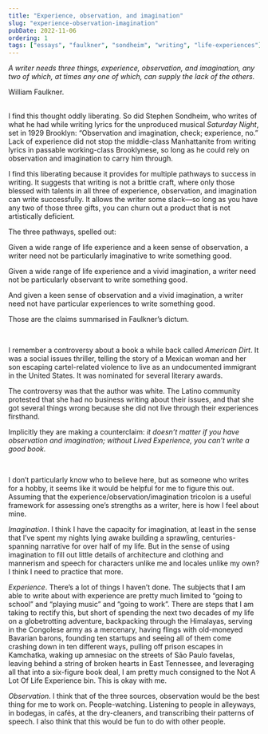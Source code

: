 ```yaml
---
title: "Experience, observation, and imagination"
slug: "experience-observation-imagination"
pubDate: 2022-11-06
ordering: 1
tags: ["essays", "faulkner", "sondheim", "writing", "life-experiences"]
---
```


_A writer needs three things, experience, observation, and imagination, any two of which, at times any one of which, can supply the lack of the others._
<div class="quote-attribution">
William Faulkner.
</div>

<br />

<span class="small-caps">I find this thought</span> oddly liberating. So did Stephen Sondheim, who writes of what he had while writing lyrics for the unproduced musical _Saturday Night_, set in 1929 Brooklyn: “Observation and imagination, check; experience, no.” Lack of experience did not stop the middle-class Manhattanite from writing lyrics in passable working-class Brooklynese, so long as he could rely on observation and imagination to carry him through.

I find this liberating because it provides for multiple pathways to success in writing. It suggests that writing is not a brittle craft, where only those blessed with talents in all three of experience, observation, and imagination can write successfully. It allows the writer some slack—so long as you have any two of those three gifts, you can churn out a product that is not artistically deficient.

The three pathways, spelled out:

Given a wide range of life experience and a keen sense of observation, a writer need not be particularly imaginative to write something good.

Given a wide range of life experience and a vivid imagination, a writer need not be particularly observant to write something good.

And given a keen sense of observation and a vivid imagination, a writer need not have particular experiences to write something good.

Those are the claims summarised in Faulkner’s dictum.

<br />

I remember a controversy about a book a while back called _American Dirt_. It was a social issues thriller, telling the story of a Mexican woman and her son escaping cartel-related violence to live as an undocumented immigrant in the United States. It was nominated for several literary awards.

The controversy was that the author was white. The Latino community protested that she had no business writing about their issues, and that she got several things wrong because she did not live through their experiences firsthand.

Implicitly they are making a counterclaim: _it doesn’t matter if you have observation and imagination; without Lived Experience, you can’t write a good book._

<br />

I don’t particularly know who to believe here, but as someone who writes for a hobby, it seems like it would be helpful for me to figure this out. Assuming that the experience/observation/imagination tricolon is a useful framework for assessing one’s strengths as a writer, here is how I feel about mine.

_Imagination_. I think I have the capacity for imagination, at least in the sense that I’ve spent my nights lying awake building a sprawling, centuries-spanning narrative for over half of my life. But in the sense of using imagination to fill out little details of architecture and clothing and mannerism and speech for characters unlike me and locales unlike my own? I think I need to practice that more.

_Experience_. There’s a lot of things I haven’t done. The subjects that I am able to write about with experience are pretty much limited to “going to school” and “playing music” and “going to work”. There are steps that I am taking to rectify this, but short of spending the next two decades of my life on a globetrotting adventure, backpacking through the Himalayas, serving in the Congolese army as a mercenary, having flings with old-moneyed Bavarian barons, founding ten startups and seeing all of them come crashing down in ten different ways, pulling off prison escapes in Kamchatka, waking up amnesiac on the streets of São Paulo favelas, leaving behind a string of broken hearts in East Tennessee, and leveraging all that into a six-figure book deal, I am pretty much consigned to the Not A Lot Of Life Experience bin. This is okay with me.

_Observation_. I think that of the three sources, observation would be the best thing for me to work on. People-watching. Listening to people in alleyways, in bodegas, in cafés, at the dry-cleaners, and transcribing their patterns of speech. I also think that this would be fun to do with other people.